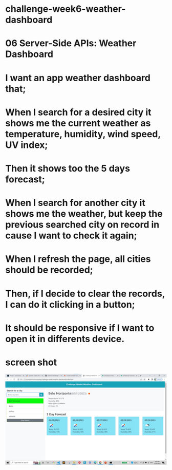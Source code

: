 # challenge-week6-weather-dashboard

# 06 Server-Side APIs: Weather Dashboard

# I want an app weather dashboard that;
# When I search for a desired city it shows me the current weather as temperature, humidity, wind speed, UV index;
# Then it shows too the 5 days forecast;
# When I search for another city it shows me the weather, but keep the previous searched city on record in cause I want to check it again;
# When I refresh the page, all cities should be recorded;
# Then, if I decide to clear the records, I can do it clicking in a button;
# It should be responsive if I want to open it in differents device.


# screen shot

![screen shot](./weather-dashboard.jpg) 